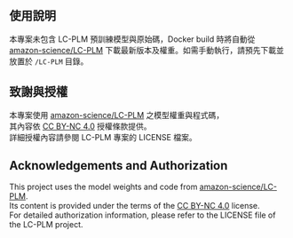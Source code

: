 ## 使用說明

本專案未包含 LC-PLM 預訓練模型與原始碼，Docker build 時將自動從 [amazon-science/LC-PLM](https://github.com/amazon-science/LC-PLM) 下載最新版本及權重。如需手動執行，請預先下載並放置於 `/LC-PLM` 目錄。

## 致謝與授權

本專案使用 [amazon-science/LC-PLM](https://github.com/amazon-science/LC-PLM) 之模型權重與程式碼，  
其內容依 [CC BY-NC 4.0](https://creativecommons.org/licenses/by-nc/4.0/) 授權條款提供。  
詳細授權內容請參閱 LC-PLM 專案的 LICENSE 檔案。

## Acknowledgements and Authorization

This project uses the model weights and code from [amazon-science/LC-PLM](https://github.com/amazon-science/LC-PLM).  
Its content is provided under the terms of the [CC BY-NC 4.0](https://creativecommons.org/licenses/by-nc/4.0/) license.     
For detailed authorization information, please refer to the LICENSE file of the LC-PLM project.
